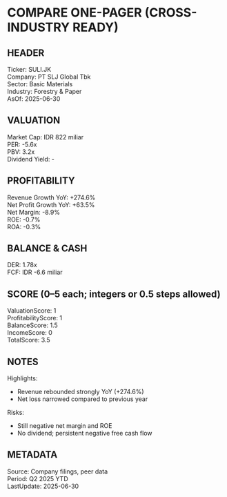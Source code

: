 # COMPARE ONE-PAGER (CROSS-INDUSTRY READY)

## HEADER
Ticker: SULI.JK  
Company: PT SLJ Global Tbk  
Sector: Basic Materials  
Industry: Forestry & Paper  
AsOf: 2025-06-30

## VALUATION
Market Cap: IDR 822 miliar  
PER: -5.6x  
PBV: 3.2x  
Dividend Yield: -

## PROFITABILITY
Revenue Growth YoY: +274.6%  
Net Profit Growth YoY: +63.5%  
Net Margin: -8.9%  
ROE: -0.7%  
ROA: -0.3%

## BALANCE & CASH
DER: 1.78x  
FCF: IDR -6.6 miliar

## SCORE (0–5 each; integers or 0.5 steps allowed)
ValuationScore: 1  
ProfitabilityScore: 1  
BalanceScore: 1.5  
IncomeScore: 0  
TotalScore: 3.5

## NOTES
Highlights:
- Revenue rebounded strongly YoY (+274.6%)
- Net loss narrowed compared to previous year

Risks:
- Still negative net margin and ROE
- No dividend; persistent negative free cash flow

## METADATA
Source: Company filings, peer data  
Period: Q2 2025 YTD  
LastUpdate: 2025-06-30